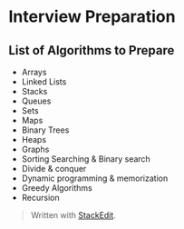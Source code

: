 <h1 id="interview-preparation">Interview Preparation</h1>
<h2 id="list-of-algorithms-to-prepare">List of Algorithms to Prepare</h2>
<ul>
<li>Arrays</li>
<li>Linked Lists</li>
<li>Stacks</li>
<li>Queues</li>
<li>Sets</li>
<li>Maps</li>
<li>Binary Trees</li>
<li>Heaps</li>
<li>Graphs</li>
<li>Sorting Searching &amp; Binary search</li>
<li>Divide &amp; conquer</li>
<li>Dynamic programming &amp; memorization</li>
<li>Greedy Algorithms</li>
<li>Recursion</li>
</ul>
<blockquote>
<p>Written with <a href="https://stackedit.io/">StackEdit</a>.</p>
</blockquote>

